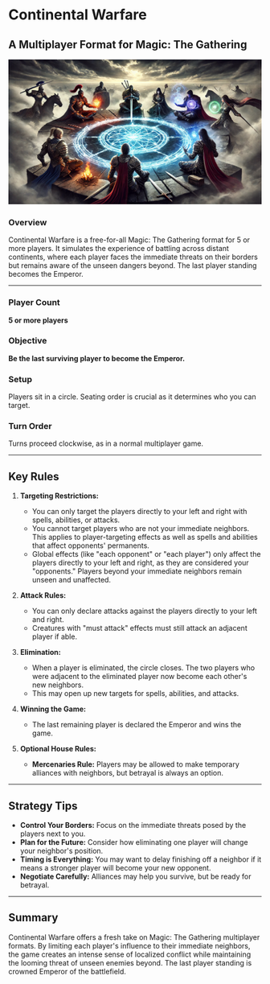 # Continental Warfare

## A Multiplayer Format for Magic: The Gathering

![MTG style image showing heroes sitting in a circle](teaser-image.webp)

### Overview
Continental Warfare is a free-for-all Magic: The Gathering format for 5 or more players. It simulates the experience of battling across distant continents, where each player faces the immediate threats on their borders but remains aware of the unseen dangers beyond. The last player standing becomes the Emperor.

---

### Player Count
**5 or more players**

### Objective
**Be the last surviving player to become the Emperor.**

### Setup
Players sit in a circle. Seating order is crucial as it determines who you can target.

### Turn Order
Turns proceed clockwise, as in a normal multiplayer game.

---

## Key Rules

1. **Targeting Restrictions:**
   - You can only target the players directly to your left and right with spells, abilities, or attacks.
   - You cannot target players who are not your immediate neighbors. This applies to player-targeting effects as well as spells and abilities that affect opponents' permanents.
   - Global effects (like "each opponent" or "each player") only affect the players directly to your left and right, as they are considered your "opponents." Players beyond your immediate neighbors remain unseen and unaffected.

2. **Attack Rules:**
   - You can only declare attacks against the players directly to your left and right.
   - Creatures with "must attack" effects must still attack an adjacent player if able.

3. **Elimination:**
   - When a player is eliminated, the circle closes. The two players who were adjacent to the eliminated player now become each other's new neighbors.
   - This may open up new targets for spells, abilities, and attacks.

4. **Winning the Game:**
   - The last remaining player is declared the Emperor and wins the game.

5. **Optional House Rules:**
   - **Mercenaries Rule:** Players may be allowed to make temporary alliances with neighbors, but betrayal is always an option.

---

## Strategy Tips
- **Control Your Borders:** Focus on the immediate threats posed by the players next to you.
- **Plan for the Future:** Consider how eliminating one player will change your neighbor's position.
- **Timing is Everything:** You may want to delay finishing off a neighbor if it means a stronger player will become your new opponent.
- **Negotiate Carefully:** Alliances may help you survive, but be ready for betrayal.

---

## Summary
Continental Warfare offers a fresh take on Magic: The Gathering multiplayer formats. By limiting each player's influence to their immediate neighbors, the game creates an intense sense of localized conflict while maintaining the looming threat of unseen enemies beyond. The last player standing is crowned Emperor of the battlefield.
